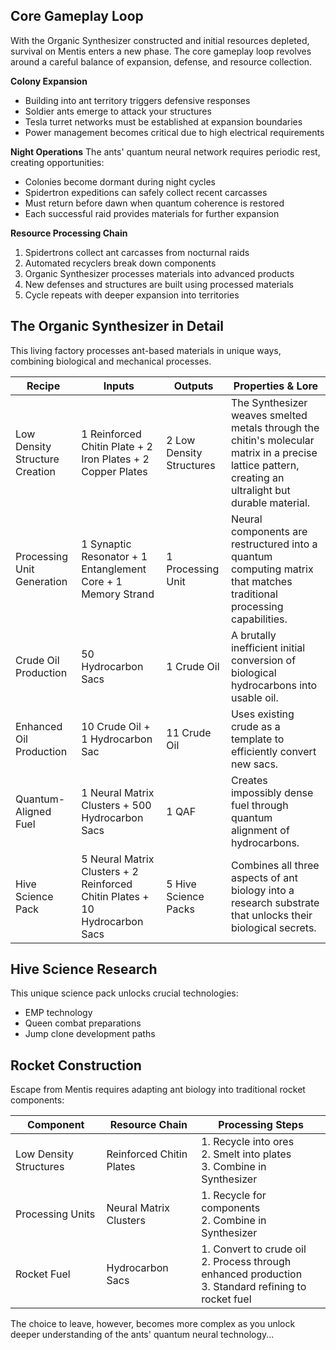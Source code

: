## Core Gameplay Loop

With the Organic Synthesizer constructed and initial resources depleted, survival on Mentis enters a new phase. The core gameplay loop revolves around a careful balance of expansion, defense, and resource collection.

**Colony Expansion**

- Building into ant territory triggers defensive responses
- Soldier ants emerge to attack your structures
- Tesla turret networks must be established at expansion boundaries
- Power management becomes critical due to high electrical requirements

**Night Operations** The ants' quantum neural network requires periodic rest, creating opportunities:

- Colonies become dormant during night cycles
- Spidertron expeditions can safely collect recent carcasses
- Must return before dawn when quantum coherence is restored
- Each successful raid provides materials for further expansion

**Resource Processing Chain**

1. Spidertrons collect ant carcasses from nocturnal raids
2. Automated recyclers break down components
3. Organic Synthesizer processes materials into advanced products
4. New defenses and structures are built using processed materials
5. Cycle repeats with deeper expansion into territories

## The Organic Synthesizer in Detail

This living factory processes ant-based materials in unique ways, combining biological and mechanical processes.

| Recipe                         | Inputs                                                                      | Outputs                  | Properties & Lore                                                                                                                                      |
| ------------------------------ | --------------------------------------------------------------------------- | ------------------------ | ------------------------------------------------------------------------------------------------------------------------------------------------------ |
| Low Density Structure Creation | 1 Reinforced Chitin Plate + 2 Iron Plates + 2 Copper Plates                 | 2 Low Density Structures | The Synthesizer weaves smelted metals through the chitin's molecular matrix in a precise lattice pattern, creating an ultralight but durable material. |
| Processing Unit Generation     | 1 Synaptic Resonator + 1 Entanglement Core + 1 Memory Strand                | 1 Processing Unit        | Neural components are restructured into a quantum computing matrix that matches traditional processing capabilities.                                   |
| Crude Oil Production           | 50 Hydrocarbon Sacs                                                         | 1 Crude Oil              | A brutally inefficient initial conversion of biological hydrocarbons into usable oil.                                                                  |
| Enhanced Oil Production        | 10 Crude Oil + 1 Hydrocarbon Sac                                            | 11 Crude Oil             | Uses existing crude as a template to efficiently convert new sacs.                                                                                     |
| Quantum-Aligned Fuel           | 1 Neural Matrix Clusters + 500 Hydrocarbon Sacs                             | 1 QAF                    | Creates impossibly dense fuel through quantum alignment of hydrocarbons.                                                                               |
| Hive Science Pack              | 5 Neural Matrix Clusters + 2 Reinforced Chitin Plates + 10 Hydrocarbon Sacs | 5 Hive Science Packs     | Combines all three aspects of ant biology into a research substrate that unlocks their biological secrets.                                             |

## Hive Science Research

This unique science pack unlocks crucial technologies:

- EMP technology
- Queen combat preparations
- Jump clone development paths

## Rocket Construction

Escape from Mentis requires adapting ant biology into traditional rocket components:

|Component|Resource Chain|Processing Steps|
|---|---|---|
|Low Density Structures|Reinforced Chitin Plates|1. Recycle into ores<br>2. Smelt into plates<br>3. Combine in Synthesizer|
|Processing Units|Neural Matrix Clusters|1. Recycle for components<br>2. Combine in Synthesizer|
|Rocket Fuel|Hydrocarbon Sacs|1. Convert to crude oil<br>2. Process through enhanced production<br>3. Standard refining to rocket fuel|

The choice to leave, however, becomes more complex as you unlock deeper understanding of the ants' quantum neural technology...
